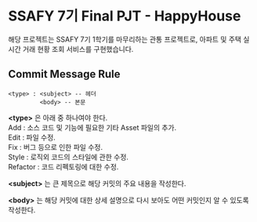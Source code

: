 # SSAFY 7기 Final PJT - HappyHouse

해당 프로젝트는 SSAFY 7기 1학기를 마무리하는 관통 프로젝트로, 아파트 및 주택 실시간 거래 현황 조회 서비스를 구현했습니다.

## Commit Message Rule
~~~
<type> : <subject> -- 헤더
         <body> -- 본문
~~~
                       
**\<type\>** 은 아래 중 하나여야 한다.  
Add : 소스 코드 및 기능에 필요한 기타 Asset 파일의 추가.  
Edit : 파일 수정.  
Fix : 버그 등으로 인한 파일 수정.  
Style : 로직외 코드의 스타일에 관한 수정.  
Refactor : 코드 리펙토링에 대한 수정.  

**\<subject\>** 는 큰 제목으로 해당 커밋의 주요 내용을 작성한다.

**\<body\>** 는 해당 커밋에 대한 상세 설명으로 다시 보아도 어떤 커밋인지 알 수 있도록 작성한다. 
